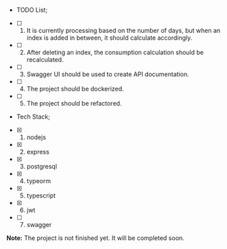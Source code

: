 * TODO List;
- [ ] 1. It is currently processing based on the number of days, but when an index is added in between, it should calculate accordingly.
- [ ] 2. After deleting an index, the consumption calculation should be recalculated.
- [ ] 3. Swagger UI should be used to create API documentation.
- [ ] 4. The project should be dockerized.
- [ ] 5. The project should be refactored.

* Tech Stack;
- [x] 1. nodejs
- [x] 2. express
- [x] 3. postgresql
- [x] 4. typeorm
- [x] 5. typescript
- [x] 6. jwt
- [ ] 7. swagger

**Note:** The project is not finished yet. It will be completed soon.

